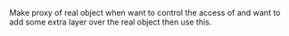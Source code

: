 Make proxy of real object when want to control the access of and want to add some extra layer over the real object then use this.